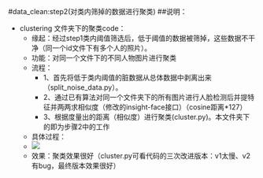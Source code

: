 
#data_clean:step2(对类内筛掉的数据进行聚类)
##说明：
* clustering 文件夹下的聚类code：
 	* 缘起：经过step1类内阈值筛选后，低于阈值的数据被筛掉，这些数据不干净（同一个id文件下有多个人的照片）。
	* 功能：对同一个文件下的不同人物图片进行聚类
	* 流程：
		* 1、首先将低于类内阈值的脏数据从总体数据中剥离出来（split_noise_data.py）。   
		* 2、通过已有算法对同一个文件夹下的所有图片进行人脸检测后并提特征并两两求相似度（修改的insight-face接口）（cosine距离*127）  
		* 3、根据度量出的距离（相似度）进行聚类(cluster.py)。本文件夹下的即为步骤2中的工作
	* 具体过程：
	* ![](https://i.imgur.com/RETiUDB.png)  
	* 效果：聚类效果很好（cluster.py可看代码的三次改进版本：v1太慢、v2有bug，最终版本效果很好）
